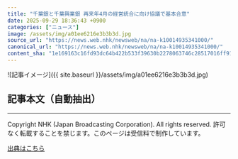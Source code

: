 ```yaml
---
title: "千葉銀と千葉興業銀 再来年4月の経営統合に向け協議で基本合意"
date: 2025-09-29 18:36:43 +0900
categories: ["ニュース"]
image: /assets/img/a01ee6216e3b3b3d.jpg
source_url: "https://news.web.nhk/newsweb/na/na-k10014935341000/"
canonical_url: "https://news.web.nhk/newsweb/na/na-k10014935341000/"
content_sha: "1e169163c16fd93dc64b422b533f39630b2278063746c28517016ff91f1d6482"
---
```


![記事イメージ]({{ site.baseurl }}/assets/img/a01ee6216e3b3b3d.jpg)

## 記事本文（自動抽出）
<div><div class="_13tndsj2"><nav aria-label="フッターサイトナビゲーション" class="_13tndsj4"></nav><hr class="esl7kn2s esl7kn1l esl7kn1n _14xli2ae"><p class="esl7kn2s esl7kn1m esl7kn1o _1yvk0f68 _1lugom81">Copyright NHK (Japan Broadcasting Corporation). All rights reserved. 許可なく転載することを禁じます。このページは受信料で制作しています。</p></div></div>

[出典はこちら](https://news.web.nhk/newsweb/na/na-k10014935341000/)
